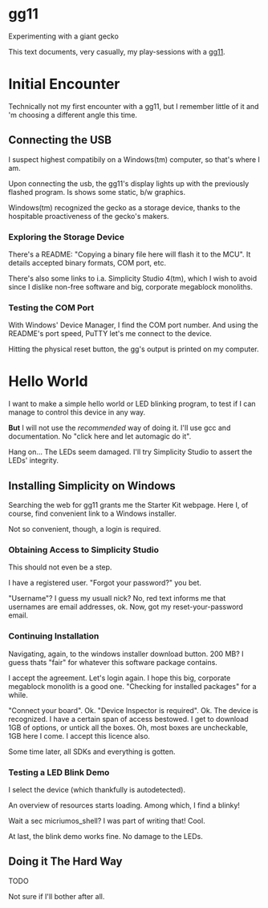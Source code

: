 # gg11
Experimenting with a giant gecko

This text documents, very casually, my play-sessions with a [gg11](https://www.silabs.com/products/development-tools/mcu/32-bit/efm32-giant-gecko-gg11-starter-kit).



# Initial Encounter
Technically not my first encounter with a gg11, but I remember little of it and
'm choosing a different angle this time.

## Connecting the USB
I suspect highest compatibily on a Windows(tm) computer, so that's where I am.

Upon connecting the usb, the gg11's display lights up with the previously
flashed program.
Is shows some static, b/w graphics.

Windows(tm) recognized the gecko as a storage device, thanks to the hospitable
proactiveness of the gecko's makers.

### Exploring the Storage Device
There's a README:
"Copying a binary file here will flash it to the MCU".
It details accepted binary formats, COM port, etc.

There's also some links to i.a. Simplicity Studio 4(tm), which I wish to avoid
since I dislike non-free software and big, corporate megablock monoliths.

### Testing the COM Port
With Windows' Device Manager, I find the COM port number.
And using the README's port speed, PuTTY let's me connect to the device.

Hitting the physical reset button, the gg's output is printed on my computer.



# Hello World
I want to make a simple hello world or LED blinking program, to test if I can
manage to control this device in any way.

**But** I will not use the _recommended_ way of doing it.
I'll use gcc and documentation.
No "click here and let automagic do it".

Hang on...
The LEDs seem damaged.
I'll try Simplicity Studio to assert the LEDs' integrity.

## Installing Simplicity on Windows
Searching the web for gg11 grants me the Starter Kit webpage.
Here I, of course, find convenient link to a Windows installer.

Not so convenient, though, a login is required.

### Obtaining Access to Simplicity Studio
This should not even be a step.

I have a registered user.
"Forgot your password?" you bet.

"Username"?
I guess my usuall nick?
No, red text informs me that usernames are email addresses, ok.
Now, got my reset-your-password email.

### Continuing Installation
Navigating, again, to the windows installer download button.
200 MB?
I guess thats "fair" for whatever this software package contains.

I accept the agreement.
Let's login again.
I hope this big, corporate megablock monolith is a good one.
"Checking for installed packages" for a while.

"Connect your board".
Ok.
"Device Inspector is required".
Ok.
The device is recognized.
I have a certain span of access bestowed.
I get to download 1GB of options, or untick all the boxes.
Oh, most boxes are uncheckable, 1GB here I come.
I accept this licence also.

Some time later, all SDKs and everything is gotten.

### Testing a LED Blink Demo
I select the device (which thankfully is autodetected).

An overview of resources starts loading.
Among which, I find a blinky!

Wait a sec micriumos_shell?
I was part of writing that!
Cool.

At last, the blink demo works fine.
No damage to the LEDs.

## Doing it The Hard Way
TODO

Not sure if I'll bother after all.

